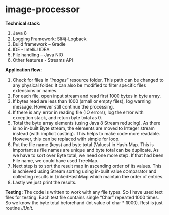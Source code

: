 # image-processor

**Technical stack:**
1.	Java 8
2.	Logging Framework: Slf4j-Logback
3.	Build framework – Gradle
4.	IDE - IntelliJ IDEA
5.	File handling – Java NIO
6.	Other features - Streams API

**Application flow:**
1.	Check for files in “_images_” resource folder. This path can be changed to any  physical folder. It can also be modified to filter specific files extensions or names.
2.	For each file, open input stream and read first 1000 bytes in byte array.
3.	If bytes read are less than 1000 (small or empty files), log warning message. However still continue the processing.
4.	If there is any error in reading file (IO errors), log the error with exception stack, and return byte total as 0.
5.	Total the byte array elements (using Java 8 Stream reducing). As there is no in-built Byte stream, the elements are moved to Integer stream instead (with implicit casting). This helps to make code more readable. However, this can be replaced with simple for loop.
6.	Put the file name (keys) and byte total (Values) in Hash Map. This is important as file names are unique and byte total can be duplicate. As we have to sort over Byte total, we need one more step. If that had been File name, we could have used TreeMap.
7.	Next step is to sort the result map in ascending order of its values. This is achieved using Stream sorting using in-built value comparator and collecting results in LinkedHashMap which maintain the order of entries.
8.	Lastly we just print the results.

**Testing:**
The code is written to work with any file types. So I have used text files for testing. Each test file contains single “Char” repeated 1000 times. So we know the byte total beforehand (int value of char * 1000). Rest is just routine _JUnit_.

